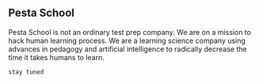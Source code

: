 ## Pesta School

Pesta School is not an ordinary test prep company. We are on a mission to hack human learning process. We are a learning science company using advances in pedagogy and artificial intelligence to radically decrease the time it takes humans to learn. 
```
stay tuned
```

